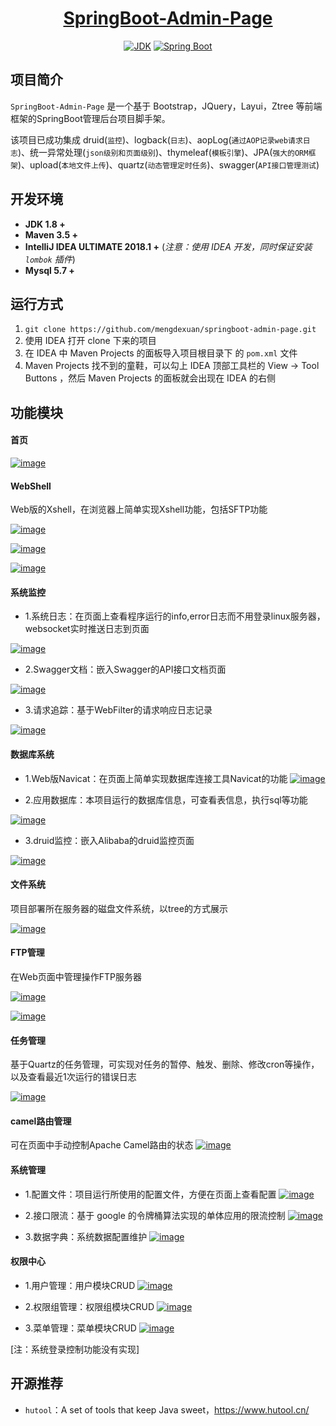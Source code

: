<h1 align="center"><a href="https://github.com/xkcoding" target="_blank">SpringBoot-Admin-Page</a></h1>
<p align="center">
  <a href="https://www.oracle.com/technetwork/java/javase/downloads/index.html"><img alt="JDK" src="https://img.shields.io/badge/JDK-1.8.0_162-orange.svg"/></a>
  <a href="https://docs.spring.io/spring-boot/docs/2.1.0.RELEASE/reference/html/"><img alt="Spring Boot" src="https://img.shields.io/badge/Spring Boot-2.1.0.RELEASE-brightgreen.svg"/></a>
</p>

## 项目简介

`SpringBoot-Admin-Page` 是一个基于 Bootstrap，JQuery，Layui，Ztree 等前端框架的SpringBoot管理后台项目脚手架。

该项目已成功集成 druid(`监控`)、logback(`日志`)、aopLog(`通过AOP记录web请求日志`)、统一异常处理(`json级别和页面级别`)、thymeleaf(`模板引擎`)、JPA(`强大的ORM框架`)、upload(`本地文件上传`)、quartz(`动态管理定时任务`)、swagger(`API接口管理测试`)

## 开发环境

- **JDK 1.8 +**
- **Maven 3.5 +**
- **IntelliJ IDEA ULTIMATE 2018.1 +** (_注意：使用 IDEA 开发，同时保证安装 `lombok` 插件_)
- **Mysql 5.7 +**

## 运行方式

1. `git clone https://github.com/mengdexuan/springboot-admin-page.git`
2. 使用 IDEA 打开 clone 下来的项目
3. 在 IDEA 中 Maven Projects 的面板导入项目根目录下 的 `pom.xml` 文件
4. Maven Projects 找不到的童鞋，可以勾上 IDEA 顶部工具栏的 View -> Tool Buttons ，然后 Maven Projects 的面板就会出现在 IDEA 的右侧

## 功能模块
#### 首页

[![image](https://github.com/mengdexuan/springboot-admin-page/blob/master/images/index.png)](https://github.com/mengdexuan/springboot-admin-page/blob/master/images/index.png)
#### WebShell
Web版的Xshell，在浏览器上简单实现Xshell功能，包括SFTP功能

[![image](https://github.com/mengdexuan/springboot-admin-page/blob/master/images/webShell/sshServerList.png)](https://github.com/mengdexuan/springboot-admin-page/blob/master/images/webShell/sshServerList.png)

[![image](https://github.com/mengdexuan/springboot-admin-page/blob/master/images/webShell/ssh.png)](https://github.com/mengdexuan/springboot-admin-page/blob/master/images/webShell/ssh.png)

[![image](https://github.com/mengdexuan/springboot-admin-page/blob/master/images/webShell/sftp.png)](https://github.com/mengdexuan/springboot-admin-page/blob/master/images/webShell/sftp.png)

#### 系统监控
- 1.系统日志：在页面上查看程序运行的info,error日志而不用登录linux服务器，websocket实时推送日志到页面

[![image](https://github.com/mengdexuan/springboot-admin-page/blob/master/images/sysMonitor/log.png)](https://github.com/mengdexuan/springboot-admin-page/blob/master/images/sysMonitor/log.png)

- 2.Swagger文档：嵌入Swagger的API接口文档页面

[![image](https://github.com/mengdexuan/springboot-admin-page/blob/master/images/sysMonitor/swagger.png)](https://github.com/mengdexuan/springboot-admin-page/blob/master/images/sysMonitor/swagger.png)

- 3.请求追踪：基于WebFilter的请求响应日志记录

[![image](https://github.com/mengdexuan/springboot-admin-page/blob/master/images/sysMonitor/requestLog.png)](https://github.com/mengdexuan/springboot-admin-page/blob/master/images/sysMonitor/requestLog.png)


#### 数据库系统
- 1.Web版Navicat：在页面上简单实现数据库连接工具Navicat的功能
[![image](https://github.com/mengdexuan/springboot-admin-page/blob/master/images/db/webNavicat.png)](https://github.com/mengdexuan/springboot-admin-page/blob/master/images/db/webNavicat.png)

- 2.应用数据库：本项目运行的数据库信息，可查看表信息，执行sql等功能

[![image](https://github.com/mengdexuan/springboot-admin-page/blob/master/images/db/db.png)](https://github.com/mengdexuan/springboot-admin-page/blob/master/images/db/db.png)
- 3.druid监控：嵌入Alibaba的druid监控页面

[![image](https://github.com/mengdexuan/springboot-admin-page/blob/master/images/db/druid.png)](https://github.com/mengdexuan/springboot-admin-page/blob/master/images/db/druid.png)

#### 文件系统
项目部署所在服务器的磁盘文件系统，以tree的方式展示

[![image](https://github.com/mengdexuan/springboot-admin-page/blob/master/images/fileSys/file.png)](https://github.com/mengdexuan/springboot-admin-page/blob/master/images/fileSys/file.png)

#### FTP管理
在Web页面中管理操作FTP服务器

[![image](https://github.com/mengdexuan/springboot-admin-page/blob/master/images/ftp/ftpList.png)](https://github.com/mengdexuan/springboot-admin-page/blob/master/images/ftp/ftpList.png)

[![image](https://github.com/mengdexuan/springboot-admin-page/blob/master/images/ftp/ftp.png)](https://github.com/mengdexuan/springboot-admin-page/blob/master/images/ftp/ftp.png)

#### 任务管理
基于Quartz的任务管理，可实现对任务的暂停、触发、删除、修改cron等操作，以及查看最近1次运行的错误日志

[![image](https://github.com/mengdexuan/springboot-admin-page/blob/master/images/task/task.png)](https://github.com/mengdexuan/springboot-admin-page/blob/master/images/task/task.png)

#### camel路由管理
可在页面中手动控制Apache Camel路由的状态
[![image](https://github.com/mengdexuan/springboot-admin-page/blob/master/images/camel/camel.png)](https://github.com/mengdexuan/springboot-admin-page/blob/master/images/camel/camel.png)


#### 系统管理
- 1.配置文件：项目运行所使用的配置文件，方便在页面上查看配置
[![image](https://github.com/mengdexuan/springboot-admin-page/blob/master/images/sysManage/config.png)](https://github.com/mengdexuan/springboot-admin-page/blob/master/images/sysManage/config.png)

- 2.接口限流：基于 google 的令牌桶算法实现的单体应用的限流控制
[![image](https://github.com/mengdexuan/springboot-admin-page/blob/master/images/sysManage/urlLimit.png)](https://github.com/mengdexuan/springboot-admin-page/blob/master/images/sysManage/urlLimit.png)

- 3.数据字典：系统数据配置维护
[![image](https://github.com/mengdexuan/springboot-admin-page/blob/master/images/sysManage/dict.png)](https://github.com/mengdexuan/springboot-admin-page/blob/master/images/sysManage/dict.png)


#### 权限中心
- 1.用户管理：用户模块CRUD
[![image](https://github.com/mengdexuan/springboot-admin-page/blob/master/images/auth/user.png)](https://github.com/mengdexuan/springboot-admin-page/blob/master/images/auth/user.png)

- 2.权限组管理：权限组模块CRUD
[![image](https://github.com/mengdexuan/springboot-admin-page/blob/master/images/auth/authGroup.png)](https://github.com/mengdexuan/springboot-admin-page/blob/master/images/auth/authGroup.png)

- 3.菜单管理：菜单模块CRUD
[![image](https://github.com/mengdexuan/springboot-admin-page/blob/master/images/auth/menu.png)](https://github.com/mengdexuan/springboot-admin-page/blob/master/images/auth/menu.png)

[注：系统登录控制功能没有实现]



## 开源推荐

- `hutool`：A set of tools that keep Java sweet，https://www.hutool.cn/




